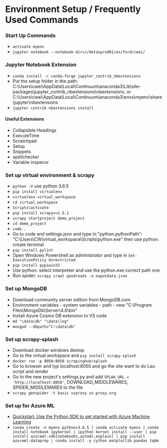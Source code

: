 # Environment Setup / Frequently Used Commands

### Start Up Commands
- `activate myenv`
- `jupyter notebook --notebook-dir=//detasprod01/as/ford/cwei/`

### Jupyter Notebook Extension
- `conda install -c conda-forge jupyter_contrib_nbextensions`
- Put the setup folder in the path: C:\Users\cwei\AppData\Local\Continuum\anaconda3\Lib\site-packages\jupyter_contrib_nbextensions\nbextensions, or C:\Users\cwei\AppData\Local\Continuum\anaconda3\envs\myenv\share\jupyter\nbextensions
- `jupyter contrib nbextensions install`

#### Useful Extensions
- Collapsible Headings
- ExecuteTime
- Scratchpad
- Setup
- Snippets
- spellchecker
- Variable inspecor

### Set up virtual environment & scrapy
- `python -V` use python 3.6.5
- `pip install virtualenv`
- `virtualenv virtual_workspace`
- `cd virtual_workspace`
- `Scripts\activate`
- `pip install scrapy==1.5.1`
- `scrapy startproject demo_project`
- `cd demo_project`
- `code .`
- Go to code and settings.json and type in "python.pythonPath": "C:\\Users\\CW\\virtual_workspace\\Scripts\\python.exe" then use python: create terminal
- `pip install pylint`
- Open Windows Powershell as administrator and type in `Set-ExecutionPolicy Unrestricted`
- `pip install pypiwin32`
- Use python: select interpreter and use the python.exe correct path one
- Run spider: `scrapy crawl goodreads -o ouputdata.json`

### Set up MongoDB
- Download community server edition from MongoDB.com
- Environment variables - system variables - path - new "C:\Program Files\MongoDb\Server\4.0\bin"
- Install Azure Cosmo DB extension to VS code
- `md "\data\db" "\data\log"`
- `mongod --dbpath="C:\data\db"`

### Set up scrapy-splash
- Download docker windows destop
- Go to the virtual workspace and `pip install scrapy-splash`
- `docker run -p 8050:8050 scrapinghub/splash`
- Go to browser and typ localhost:8050 and go the site want to do Lau script and render
- Go to the new project's settings.py and add `SPLAH_URL = 'http://localhost:8050'`, DOWNLOAD_MIDDLEWARES, SPIDER_MIDDLEWARES to the file
- `scrapy genspider -t basic usproxy us-proxy.org`

### Set up for Azure ML
- [Quickstart: Use the Python SDK to get started with Azure Machine Learning](https://docs.microsoft.com/en-us/azure/machine-learning/service/quickstart-create-workspace-with-python?toc=%2Fen-us%2Fpython%2Fapi%2Foverview%2Fazure%2Fml%2Ftoc.json%3Fview%3Dazure-ml-py&bc=%2Fen-us%2Fpython%2Fazureml_py_breadcrumb%2Ftoc.json%3Fview%3Dazure-ml-py&view=azure-ml-py)
- `conda create -n myenv python=3.6.5 | conda activate myenv | conda install notebook ipykernel | ipython kernel install --user | pip install azureml-sdk[notebooks,automl,explain] | pip install azureml-dataprep | conda install -y cython matplotlib pandas tqdm`
